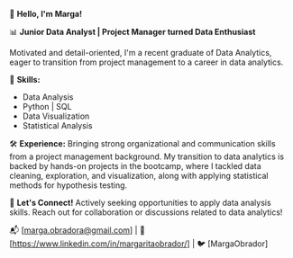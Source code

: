 
👋 **Hello, I'm Marga!**

📊 **Junior Data Analyst | Project Manager turned Data Enthusiast**

Motivated and detail-oriented, I'm a recent graduate of Data Analytics, eager to transition from project management to a career in data analytics.

🧰 **Skills:**
- Data Analysis
- Python | SQL
- Data Visualization
- Statistical Analysis

🛠️ **Experience:**
Bringing strong organizational and communication skills from a project management background. My transition to data analytics is backed by hands-on projects in the bootcamp, where I tackled data cleaning, exploration, and visualization, along with applying statistical methods for hypothesis testing.


📧 **Let's Connect!**
Actively seeking opportunities to apply data analysis skills. Reach out for collaboration or discussions related to data analytics!

📬 [marga.obradora@gmail.com] | 🔗 [https://www.linkedin.com/in/margaritaobrador/] | 🐦 [MargaObrador]


